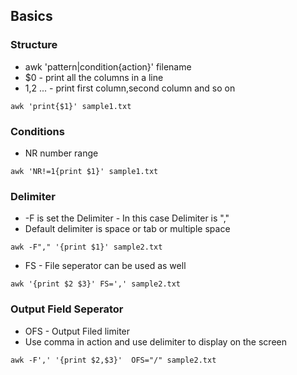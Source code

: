 ## Basics
### Structure
- awk 'pattern|condition{action}' filename
- $0 - print all the columns in a line
- $1,$2 ... - print first column,second column and so on

```
awk 'print{$1}' sample1.txt
```
### Conditions
- NR number range
```
awk 'NR!=1{print $1}' sample1.txt
```

### Delimiter 
- -F is set the Delimiter - In this case Delimiter is ","
- Default delimiter is space  or tab or multiple space
```
awk -F"," '{print $1}' sample2.txt 
```

- FS - File seperator can be used as well
```
awk '{print $2 $3}' FS=',' sample2.txt
```

### Output Field Seperator
- OFS - Output Filed limiter
- Use comma in action and use delimiter to display on the screen
```
awk -F',' '{print $2,$3}'  OFS="/" sample2.txt
```
